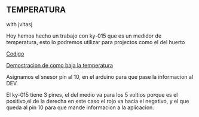 ## TEMPERATURA
with jvitasj

Hoy hemos hecho un trabajo con ky-015 que es un medidor de temperatura, 
esto lo podremos utilizar para projectos como el del huerto 

[Codigo](https://github.com/Draken666/2nTrimestre/blob/main/test_temperatura.ino)

[Demostracion de como baja la temperatura](https://github.com/Draken666/2nTrimestre/blob/main/Captura%20de%20pantalla%20de%202022-02-02%2012-28-33.png)

Asignamos el snesor pin al 10, en el arduino para que pase la informacion al DEV.

El ky-015 tiene 3 pines, el del medio va para los 5 voltios porque es el positivo,el de la derecha en este caso el rojo va hacia el negativo, y el que queda al pin 
10 para que mande informacion a la aplicacion.


